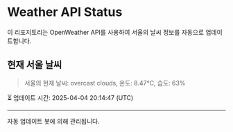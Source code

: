 
# Weather API Status

이 리포지토리는 OpenWeather API를 사용하여 서울의 날씨 정보를 자동으로 업데이트합니다.

## 현재 서울 날씨
> 서울의 현재 날씨: overcast clouds, 온도: 8.47°C, 습도: 63%

⏳ 업데이트 시간: 2025-04-04 20:14:47 (UTC)

---
자동 업데이트 봇에 의해 관리됩니다.
